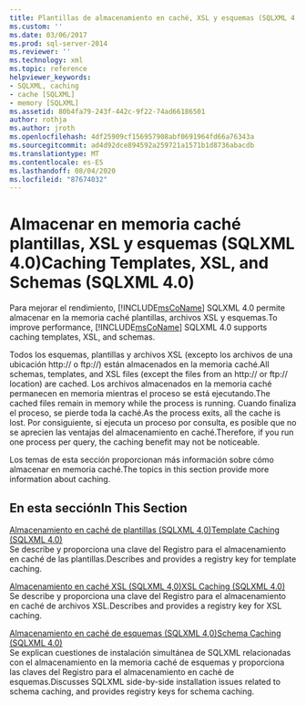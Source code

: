 ```yaml
---
title: Plantillas de almacenamiento en caché, XSL y esquemas (SQLXML 4,0) | Microsoft Docs
ms.custom: ''
ms.date: 03/06/2017
ms.prod: sql-server-2014
ms.reviewer: ''
ms.technology: xml
ms.topic: reference
helpviewer_keywords:
- SQLXML, caching
- cache [SQLXML]
- memory [SQLXML]
ms.assetid: 80b4fa79-243f-442c-9f22-74ad66186501
author: rothja
ms.author: jroth
ms.openlocfilehash: 4df25909cf156957908abf0691964fd66a76343a
ms.sourcegitcommit: ad4d92dce894592a259721a1571b1d8736abacdb
ms.translationtype: MT
ms.contentlocale: es-ES
ms.lasthandoff: 08/04/2020
ms.locfileid: "87674032"
---
```

# <a name="caching-templates-xsl-and-schemas-sqlxml-40"></a><span data-ttu-id="bbacc-102">Almacenar en memoria caché plantillas, XSL y esquemas (SQLXML 4.0)</span><span class="sxs-lookup"><span data-stu-id="bbacc-102">Caching Templates, XSL, and Schemas (SQLXML 4.0)</span></span>
  <span data-ttu-id="bbacc-103">Para mejorar el rendimiento, [!INCLUDE[msCoName](../../../includes/msconame-md.md)] SQLXML 4.0 permite almacenar en la memoria caché plantillas, archivos XSL y esquemas.</span><span class="sxs-lookup"><span data-stu-id="bbacc-103">To improve performance, [!INCLUDE[msCoName](../../../includes/msconame-md.md)] SQLXML 4.0 supports caching templates, XSL, and schemas.</span></span>  
  
 <span data-ttu-id="bbacc-104">Todos los esquemas, plantillas y archivos XSL (excepto los archivos de una ubicación http:// o ftp://) están almacenados en la memoria caché.</span><span class="sxs-lookup"><span data-stu-id="bbacc-104">All schemas, templates, and XSL files (except the files from an http:// or ftp:// location) are cached.</span></span> <span data-ttu-id="bbacc-105">Los archivos almacenados en la memoria caché permanecen en memoria mientras el proceso se está ejecutando.</span><span class="sxs-lookup"><span data-stu-id="bbacc-105">The cached files remain in memory while the process is running.</span></span> <span data-ttu-id="bbacc-106">Cuando finaliza el proceso, se pierde toda la caché.</span><span class="sxs-lookup"><span data-stu-id="bbacc-106">As the process exits, all the cache is lost.</span></span> <span data-ttu-id="bbacc-107">Por consiguiente, si ejecuta un proceso por consulta, es posible que no se aprecien las ventajas del almacenamiento en caché.</span><span class="sxs-lookup"><span data-stu-id="bbacc-107">Therefore, if you run one process per query, the caching benefit may not be noticeable.</span></span>  
  
 <span data-ttu-id="bbacc-108">Los temas de esta sección proporcionan más información sobre cómo almacenar en memoria caché.</span><span class="sxs-lookup"><span data-stu-id="bbacc-108">The topics in this section provide more information about caching.</span></span>  
  
## <a name="in-this-section"></a><span data-ttu-id="bbacc-109">En esta sección</span><span class="sxs-lookup"><span data-stu-id="bbacc-109">In This Section</span></span>  
 [<span data-ttu-id="bbacc-110">Almacenamiento en caché de plantillas &#40;SQLXML 4,0&#41;</span><span class="sxs-lookup"><span data-stu-id="bbacc-110">Template Caching &#40;SQLXML 4.0&#41;</span></span>](template-caching-sqlxml-4-0.md)  
 <span data-ttu-id="bbacc-111">Se describe y proporciona una clave del Registro para el almacenamiento en caché de las plantillas.</span><span class="sxs-lookup"><span data-stu-id="bbacc-111">Describes and provides a registry key for template caching.</span></span>  
  
 [<span data-ttu-id="bbacc-112">Almacenamiento en caché XSL &#40;SQLXML 4,0&#41;</span><span class="sxs-lookup"><span data-stu-id="bbacc-112">XSL Caching &#40;SQLXML 4.0&#41;</span></span>](xsl-caching-sqlxml-4-0.md)  
 <span data-ttu-id="bbacc-113">Se describe y proporciona una clave del Registro para el almacenamiento en caché de archivos XSL.</span><span class="sxs-lookup"><span data-stu-id="bbacc-113">Describes and provides a registry key for XSL caching.</span></span>  
  
 [<span data-ttu-id="bbacc-114">Almacenamiento en caché de esquemas &#40;SQLXML 4,0&#41;</span><span class="sxs-lookup"><span data-stu-id="bbacc-114">Schema Caching &#40;SQLXML 4.0&#41;</span></span>](schema-caching-sqlxml-4-0.md)  
 <span data-ttu-id="bbacc-115">Se explican cuestiones de instalación simultánea de SQLXML relacionadas con el almacenamiento en la memoria caché de esquemas y proporciona las claves del Registro para el almacenamiento en caché de esquemas.</span><span class="sxs-lookup"><span data-stu-id="bbacc-115">Discusses SQLXML side-by-side installation issues related to schema caching, and provides registry keys for schema caching.</span></span>  
  
  
